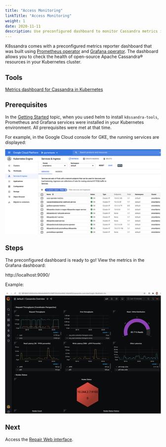 ```yaml
---
title: "Access Monitoring"
linkTitle: "Access Monitoring"
weight: 1
date: 2020-11-11
description: Use preconfigured dashboard to monitor Cassandra metrics in Kubernetes
---
```


K8ssandra comes with a preconfigured metrics reporter dashboard that was built using [Prometheus operator](https://operatorhub.io/operator/prometheus) and [Grafana operator](https://operatorhub.io/operator/grafana-operator). The dashboard allows you to check the health of open-source Apache Cassandra® resources in your Kubernetes cluster.

## Tools

[Metrics dashboard for Cassandra in Kubernetes](https://github.com/datastax/metric-collector-for-apache-cassandra/tree/master/dashboards/k8s-build)

## Prerequisites

In the [Getting Started](/docs/getting-started) topic, when you used helm to install `k8ssandra-tools`, Prometheus and Grafana services were installed in your Kubernetes environment. All prerequisites were met at that time. 

For example, in the Google Cloud console for GKE, the running services are displayed:

![Google Cloud console, GKE pane, shows installed and running Prometheus and Grafana services](gcpConsoleServices.png "Prometheus and Grafana services running in GKE")

## Steps

The preconfigured dashboard is ready to go!  View the metrics in the Grafana dashboard:

http://localhost:9090/

Example:

![Grafana dashboard shows metrics about Cassandra resources in Kubernetes](cassandraMetrics.png "Grafana dashboard shows metrics about Cassandra resources in Kubernetes")


<!--- http://127.0.0.1:3000/ (username: admin, password: secret) ? -->

## Next

Access the [Repair Web interface](docs/topics/access-repair-interface/).
